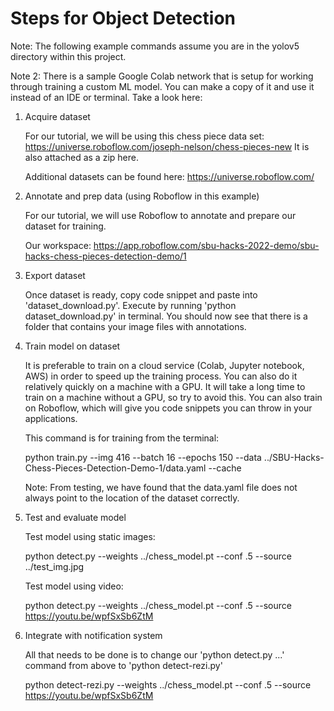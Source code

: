 # Steps for Object Detection

Note: The following example commands assume you are in the yolov5 directory within this project.

Note 2: There is a sample Google Colab network that is setup for working through training a custom ML model. You can make a copy of it and use it
instead of an IDE or terminal. Take a look here: 

1. Acquire dataset

   For our tutorial, we will be using this chess piece data set: https://universe.roboflow.com/joseph-nelson/chess-pieces-new
   It is also attached as a zip here. 
   
   Additional datasets can be found here: https://universe.roboflow.com/

2. Annotate and prep data (using Roboflow in this example)

   For our tutorial, we will use Roboflow to annotate and prepare our dataset for training. 
   
   Our workspace: https://app.roboflow.com/sbu-hacks-2022-demo/sbu-hacks-chess-pieces-detection-demo/1
   
3. Export dataset

    Once dataset is ready, copy code snippet and paste into 'dataset_download.py'.
    Execute by running 'python dataset_download.py' in terminal. 
    You should now see that there is a folder that contains your image files with annotations.

4. Train model on dataset

    It is preferable to train on a cloud service (Colab, Jupyter notebook, AWS) in order to speed up the training process. You can also do it relatively quickly on a machine with a GPU.
    It will take a long time to train on a machine without a GPU, so try to avoid this.
    You can also train on Roboflow, which will give you code snippets you can throw in your applications. 
    
    This command is for training from the terminal:
    
    python train.py --img 416 --batch 16 --epochs 150 --data ../SBU-Hacks-Chess-Pieces-Detection-Demo-1/data.yaml --cache
    
    Note: From testing, we have found that the data.yaml file does not always point to the location of the dataset correctly. 

5. Test and evaluate model
    
    Test model using static images:
    
    python detect.py --weights ../chess_model.pt --conf .5 --source ../test_img.jpg
    
    Test model using video:
    
    python detect.py --weights ../chess_model.pt --conf .5 --source https://youtu.be/wpfSxSb6ZtM
        
6. Integrate with notification system

    All that needs to be done is to change our 'python detect.py ...' command from above to
    'python detect-rezi.py'
    
    python detect-rezi.py --weights ../chess_model.pt --conf .5 --source https://youtu.be/wpfSxSb6ZtM
